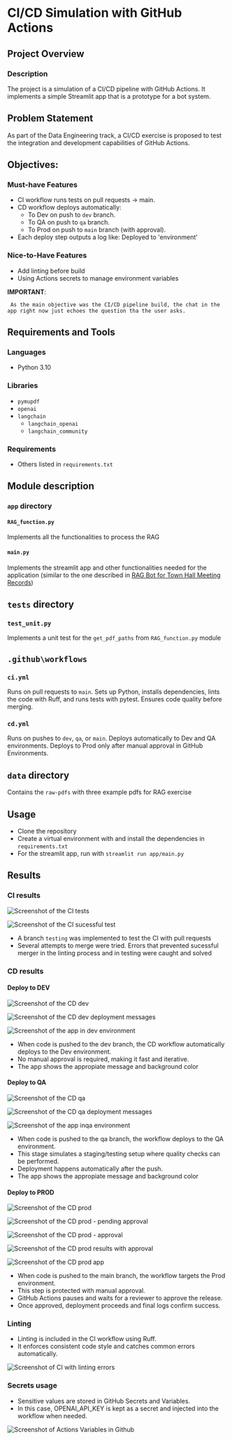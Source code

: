 # CI/CD Simulation with GitHub Actions

## Project Overview

### Description

The project is a simulation of a CI/CD pipeline with GitHub Actions. It implements a simple Streamlit app that is a prototype for a bot system.

## Problem Statement

As part of the Data Engineering track, a CI/CD exercise is proposed to test the integration and development capabilities of GitHub Actions.

## Objectives:

### Must-have Features

- CI workflow runs tests on pull requests → main.
- CD workflow deploys automatically:
  - To Dev on push to `dev` branch.
  - To QA on push to `qa` branch.
  - To Prod on push to `main` branch (with approval).
- Each deploy step outputs a log like:
  Deployed to 'environment'

### Nice-to-Have Features

- Add linting before build
- Using Actions secrets to manage environment variables

**IMPORTANT**:

```
 As the main objective was the CI/CD pipeline build, the chat in the app right now just echoes the question tha the user asks.
```

## Requirements and Tools

### Languages

- Python 3.10

### Libraries

- `pymupdf`
- `openai`
- `langchain`
  - `langchain_openai`
  - `langchain_community`

### Requirements

- Others listed in `requirements.txt`

## Module description

### `app` directory

#### `RAG_function.py`

Implements all the functionalities to process the RAG

#### `main.py`

Implements the streamlit app and other functionalities needed for the application (similar to the one described in [RAG Bot for Town Hall Meeting Records](https://github.com/hermstefanny/townhall-meetings-RAG-bot/blob/main/README.md))

## `tests` directory

### `test_unit.py`

Implements a unit test for the `get_pdf_paths` from `RAG_function.py` module

## `.github\workflows`

### `ci.yml`

Runs on pull requests to `main`.
Sets up Python, installs dependencies, lints the code with Ruff, and runs tests with pytest.
Ensures code quality before merging.

### `cd.yml`

Runs on pushes to `dev`, `qa`, or `main`.
Deploys automatically to Dev and QA environments.
Deploys to Prod only after manual approval in GitHub Environments.

## `data` directory

Contains the `raw-pdfs` with three example pdfs for RAG exercise

## Usage

- Clone the repository
- Create a virtual environment with and install the dependencies in `requirements.txt`
- For the streamlit app, run with `streamlit run app/main.py`

## Results

### CI results

![Screenshot of the CI tests](screenshots\CI-results.png "Screenshot of the CI tests")

![Screenshot of the CI sucessful test](screenshots\CI-sucess-result.png "Screenshot of the CI sucessful test")

- A branch `testing` was implemented to test the CI with pull requests
- Several attempts to merge were tried. Errors that prevented sucessful merger in the linting process and in testing were caught and solved

### CD results

#### Deploy to DEV

![Screenshot of the CD dev](screenshots\dev-deployment.png "Screenshot of the CD dev")

![Screenshot of the CD dev deployment messages](screenshots\dev-deployment-results.jpg "Screenshot of the CD dev deployment messages")

![Screenshot of the app in dev environment](screenshots\dev-app.png "Screenshot of the app in dev environment")

- When code is pushed to the dev branch, the CD workflow automatically deploys to the Dev environment.
- No manual approval is required, making it fast and iterative.
- The app shows the appropiate message and background color

#### Deploy to QA

![Screenshot of the CD qa](screenshots\qa-deployment.png "Screenshot of the CD qa")

![Screenshot of the CD qa deployment messages](screenshots\qa-deployment-results.png "Screenshot of the CD qa deployment messages")

![Screenshot of the app inqa environment](screenshots\qa-app.png "Screenshot of the app in qa environment")

- When code is pushed to the qa branch, the workflow deploys to the QA environment.
- This stage simulates a staging/testing setup where quality checks can be performed.
- Deployment happens automatically after the push.
- The app shows the appropiate message and background color

#### Deploy to PROD

![Screenshot of the CD prod](screenshots\prod-deployment-1.png "Screenshot of the CD prod")

![Screenshot of the CD prod - pending approval](screenshots\prod-results-2-pending.png "Screenshot of the CD prod - pending approval")

![Screenshot of the CD prod - approval](screenshots\prod-approval.png "Screenshot of the CD prod - approval")

![Screenshot of the CD prod results with approval](screenshots\prod-results-approval.png "Screenshot of the CD prod rseults with approval")

![Screenshot of the CD prod app](screenshots\prod-app.png "Screenshot of the CD prod app")

- When code is pushed to the main branch, the workflow targets the Prod environment.
- This step is protected with manual approval.
- GitHub Actions pauses and waits for a reviewer to approve the release.
- Once approved, deployment proceeds and final logs confirm success.

### Linting

- Linting is included in the CI workflow using Ruff.
- It enforces consistent code style and catches common errors automatically.

![Screenshot of CI with linting errors](screenshots\linting-errors.png "Screenshot of CI with linting errors")

### Secrets usage

- Sensitive values are stored in GitHub Secrets and Variables.
- In this case, OPENAI_API_KEY is kept as a secret and injected into the workflow when needed.

![Screenshot of Actions Variables in Github](screenshots\actions-secrets-var.png "Screenshot of Actions Variables in Github")
